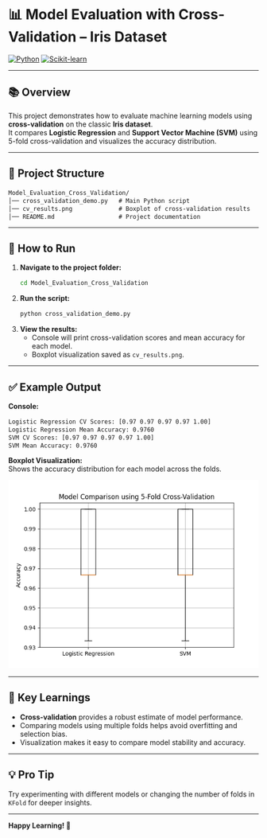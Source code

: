 # 📊 Model Evaluation with Cross-Validation – Iris Dataset

[![Python](https://img.shields.io/badge/Python-3.8%2B-blue.svg)](https://www.python.org/)
[![Scikit-learn](https://img.shields.io/badge/scikit--learn-1.0%2B-orange.svg)](https://scikit-learn.org/)

---

## 📚 Overview

This project demonstrates how to evaluate machine learning models using **cross-validation** on the classic **Iris dataset**.  
It compares **Logistic Regression** and **Support Vector Machine (SVM)** using 5-fold cross-validation and visualizes the accuracy distribution.

---

## 📂 Project Structure

```
Model_Evaluation_Cross_Validation/
│── cross_validation_demo.py   # Main Python script
│── cv_results.png             # Boxplot of cross-validation results
│── README.md                  # Project documentation
```

---

## 🚀 How to Run

1. **Navigate to the project folder:**
   ```sh
   cd Model_Evaluation_Cross_Validation
   ```
2. **Run the script:**
   ```sh
   python cross_validation_demo.py
   ```
3. **View the results:**
   - Console will print cross-validation scores and mean accuracy for each model.
   - Boxplot visualization saved as `cv_results.png`.

---

## ✅ Example Output

**Console:**

```
Logistic Regression CV Scores: [0.97 0.97 0.97 0.97 1.00]
Logistic Regression Mean Accuracy: 0.9760
SVM CV Scores: [0.97 0.97 0.97 0.97 1.00]
SVM Mean Accuracy: 0.9760
```

**Boxplot Visualization:**  
Shows the accuracy distribution for each model across the folds.

![Cross-Validation Results](cv_results.png)

---

## 🧠 Key Learnings

- **Cross-validation** provides a robust estimate of model performance.
- Comparing models using multiple folds helps avoid overfitting and selection bias.
- Visualization makes it easy to compare model stability and accuracy.

---

## 💡 Pro Tip

Try experimenting with different models or changing the number of folds in `KFold` for deeper insights.

---

**Happy Learning! 🚀**
